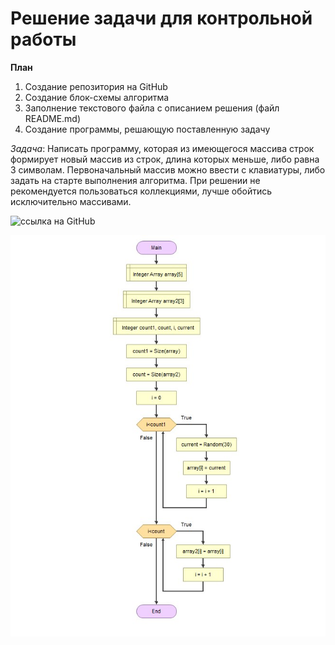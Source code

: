  # Решение задачи для контрольной работы

 **План**

1. Создание репозитория на GitHub
2. Создание блок-схемы алгоритма 
3. Заполнение текстового файла с описанием решения (файл README.md)
4. Создание программы, решающую поставленную задачу

*Задача*: Написать программу, которая из имеющегося массива строк формирует новый массив из строк, длина которых меньше, либо равна 3 символам. Первоначальный массив можно ввести с клавиатуры, либо задать на старте выполнения алгоритма. При решении не рекомендуется пользоваться коллекциями, лучше обойтись исключительно массивами. 



![ссылка на GitHub](https://github.com/VeraBelkova/Kontrolnaya1704.git)


![блок схема](block_schema.jpg)

